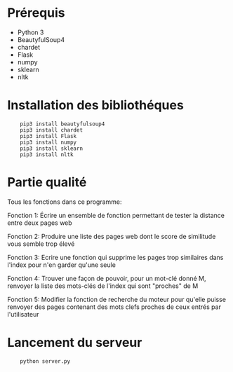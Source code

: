 # Prérequis
* Python 3
* BeautyfulSoup4
* chardet
* Flask
* numpy
* sklearn
* nltk

# Installation des bibliothéques
        pip3 install beautyfulsoup4
        pip3 install chardet
        pip3 install Flask
        pip3 install numpy
        pip3 install sklearn
        pip3 install nltk

# Partie qualité
Tous les fonctions dans ce programme:

Fonction 1: Écrire un ensemble de fonction permettant de tester la distance entre deux pages web

Fonction 2: Produire une liste des pages web dont le score de similitude vous semble trop élevé

Fonction 3: Ecrire une fonction qui supprime les pages trop similaires dans l'index pour n'en garder qu'une seule

Fonction 4: Trouver une façon de pouvoir, pour un mot-clé donné M, renvoyer la liste des mots-clés de l'index qui sont "proches" de M

Fonction 5: Modifier la fonction de recherche du moteur pour qu'elle puisse renvoyer des pages contenant des mots clefs proches de ceux entrés par l'utilisateur

# Lancement du serveur
        python server.py
